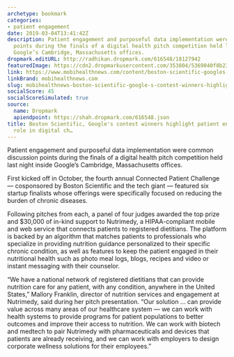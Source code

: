 ```yaml
---
archetype: bookmark
categories:
- patient engagement
date: 2019-03-04T13:41:42Z
description: Patient engagement and purposeful data implementation were common discussion
  points during the finals of a digital health pitch competition held last night inside
  Google’s Cambridge, Massachusetts offices.
dropmark.editURL: http://radhikan.dropmark.com/616548/18127942
featuredImage: https://cdn2.dropmarkusercontent.com/353804/5369040f8b23a90ca9dddf89a22beb6fdb3d4543ac187859b639763783aa7288/thumbnail/BSCIMediaPreview.jpg?Expires=1557430063&Signature=TvHlPU5A0r9YmFxDPcrkIDGpY5EDrojVlQTo0zV-S4FomKKeXkL2PKssjeFbRceK3OilJsUaK3CDbFUpNpVXgTNddl0ZwMkMxgdX9CVFSsM84V5OxibqHsvAx~m09AP7H67XwPVY6f9U7VTzDZAKcoxDsbYY~-a~99ebTLK3H-MMYStWgf7UBsXOEMvt53GK6ka7HF~vdUP2rjQ3iNAF1IWJ0R-6NL0VizoShSyQMms3pxhsWywRXdxLWpD-bEJylJuwm3eQRfFEhp4OoYiu6TEITY9RpC~O6tXd-4G6XH9k0Eef5ALiszRx3mdnfwQxiaFTlhJFP92N08HvkJ6WaA__&Key-Pair-Id=APKAITQYWVEN757ZA4KQ
link: https://www.mobihealthnews.com/content/boston-scientific-googles-contest-winners-highlight-patient-engagement-datas-role-digital
linkBrand: mobihealthnews.com
slug: mobihealthnews-boston-scientific-google-s-contest-winners-highlight-patient-engagement-data-s-role-in-digital-ch
socialScore: 45
socialScoreSimulated: true
source:
  name: Dropmark
  apiendpoint: https://shah.dropmark.com/616548.json
title: Boston Scientific, Google's contest winners highlight patient engagement, data's
  role in digital ch…
---
```

Patient engagement and purposeful data implementation were common discussion points during the finals of a digital health pitch competition held last night inside Google’s Cambridge, Massachusetts offices.

First kicked off in October, the fourth annual Connected Patient Challenge — cosponsored by Boston Scientific and the tech giant — featured six startup finalists whose offerings were specifically focused on reducing the burden of chronic diseases.

Following pitches from each, a panel of four judges awarded the top prize and $30,000 of in-kind support to Nutrimedy, a HIPAA-compliant mobile and web service that connects patients to registered dietitians. The platform is backed by an algorithm that matches patients to professionals who specialize in providing nutrition guidance personalized to their specific chronic condition, as well as features to keep the patient engaged in their nutritional health such as photo meal logs, blogs, recipes and video or instant messaging with their counselor.

“We have a national network of registered dietitians that can provide nutrition care for any patient, with any condition, anywhere in the United States,” Mallory Franklin, director of nutrition services and engagement at Nutrimedy, said during her pitch presentation. “Our solution … can provide value across many areas of our healthcare system — we can work with health systems to provide programs for patient populations to better outcomes and improve their access to nutrition. We can work with biotech and medtech to pair Nutrimedy with pharmaceuticals and devices that patients are already receiving, and we can work with employers to design corporate wellness solutions for their employees.”

